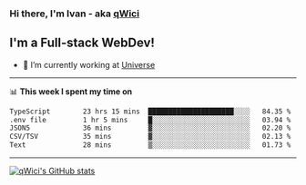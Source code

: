 ### Hi there, I'm Ivan - aka [qWici][website]

## I'm a Full-stack WebDev!
- 🔭 I’m currently working at [Universe][universe]

---

📊 **This week I spent my time on**
<!--START_SECTION:waka-->

```txt
TypeScript        23 hrs 15 mins  █████████████████████░░░░   84.35 %
.env file         1 hr 5 mins     █░░░░░░░░░░░░░░░░░░░░░░░░   03.94 %
JSON5             36 mins         ▓░░░░░░░░░░░░░░░░░░░░░░░░   02.20 %
CSV/TSV           35 mins         ▓░░░░░░░░░░░░░░░░░░░░░░░░   02.13 %
Text              28 mins         ▒░░░░░░░░░░░░░░░░░░░░░░░░   01.73 %
```

<!--END_SECTION:waka-->

---

[![qWici's GitHub stats](https://github-readme-stats.vercel.app/api?username=qWici)](https://github.com/qWici/github-readme-stats)

[website]: https://devkucher.com
[twitter]: https://twitter.com/KucherDev
[linkedin]: https://www.linkedin.com/in/ivankucher
[universe]: https://universeapps.limited
